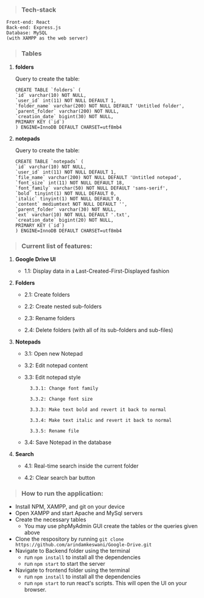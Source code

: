 >### Tech-stack
    Front-end: React
    Back-end: Express.js
    Database: MySQL
    (with XAMPP as the web server)

>### Tables

1. **folders**

    Query to create the table:
    ```
    CREATE TABLE `folders` (
    `id` varchar(10) NOT NULL,
    `user_id` int(11) NOT NULL DEFAULT 1,
    `folder_name` varchar(200) NOT NULL DEFAULT 'Untitled folder',
    `parent_folder` varchar(200) NOT NULL,
    `creation_date` bigint(30) NOT NULL,
    PRIMARY KEY (`id`)
    ) ENGINE=InnoDB DEFAULT CHARSET=utf8mb4
    ```

2. **notepads**

    Query to create the table:
    ```
    CREATE TABLE `notepads` (
    `id` varchar(10) NOT NULL,
    `user_id` int(11) NOT NULL DEFAULT 1,
    `file_name` varchar(200) NOT NULL DEFAULT 'Untitled notepad',
    `font_size` int(11) NOT NULL DEFAULT 18,
    `font_family` varchar(50) NOT NULL DEFAULT 'sans-serif',
    `bold` tinyint(1) NOT NULL DEFAULT 0,
    `italic` tinyint(1) NOT NULL DEFAULT 0,
    `content` mediumtext NOT NULL DEFAULT '',
    `parent_folder` varchar(30) NOT NULL,
    `ext` varchar(10) NOT NULL DEFAULT '.txt',
    `creation_date` bigint(20) NOT NULL,
    PRIMARY KEY (`id`)
    ) ENGINE=InnoDB DEFAULT CHARSET=utf8mb4
    ```


> ### Current list of features:

1. **Google Drive UI**
    - 1.1: Display data in a Last-Created-First-Displayed fashion

2. **Folders**
    - 2.1: Create folders

    - 2.2: Create nested sub-folders

    - 2.3: Rename folders

    - 2.4: Delete folders (with all of its sub-folders and sub-files)

3. **Notepads**
    - 3.1: Open new Notepad

    - 3.2: Edit notepad content

    - 3.3: Edit notepad style

            3.3.1: Change font family

            3.3.2: Change font size

            3.3.3: Make text bold and revert it back to normal

            3.3.4: Make text italic and revert it back to normal

            3.3.5: Rename file
    
    - 3.4: Save Notepad in the database

4. **Search**
    - 4.1: Real-time search inside the current folder

    - 4.2: Clear search bar button   


        
> ### How to run the application:

- Install NPM, XAMPP, and git on your device
- Open XAMPP and start Apache and MySql servers
- Create the necessary tables
    - You may use phpMyAdmin GUI create the tables or the queries given above
- Clone the respository by running `git clone https://github.com/arindamkeswani/Google-Drive.git`
- Navigate to Backend folder using the terminal
    - run `npm install` to install all the dependencies
    - run `npm start` to start the server
- Navigate to frontend folder using the terminal
    - run `npm install` to install all the dependencies
    - run `npm start` to run react's scripts. This will open the UI on your browser.


